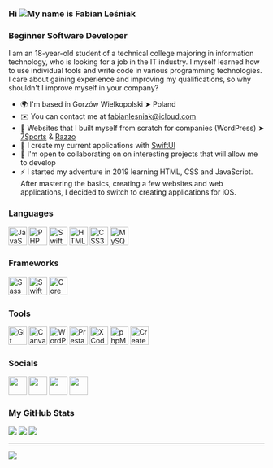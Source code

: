 ### Hi ![](https://user-images.githubusercontent.com/18350557/176309783-0785949b-9127-417c-8b55-ab5a4333674e.gif)My name is Fabian Leśniak
### Beginner Software Developer<br/>
I am an 18-year-old student of a technical college majoring in information technology, who is looking for a job in the IT industry. I myself learned how to use individual tools and write code in various programming technologies. I care about gaining experience and improving my qualifications, so why shouldn't I improve myself in your company?
* 🌍  I'm based in Gorzów Wielkopolski ➤ Poland
* ✉️  You can contact me at [fabianlesniak@icloud.com](mailto:fabianlesniak@icloud.com)
* 🚀  Websites that I built myself from scratch for companies (WordPress) ➤ [7Sports](https://7sports.pl) & [Razzo](https://razzo.com.pl) 
* 🧠  I create my current applications with [SwiftUI](https://developer.apple.com/xcode/swiftui/)
* 🤝  I'm open to collaborating on on interesting projects that will allow me to develop
* ⚡️  I started my adventure in 2019 learning HTML, CSS and JavaScript. After mastering the basics, creating a few websites and web applications, I decided to switch to creating applications for iOS.

### Languages
<p align="left">
<a href="https://developer.mozilla.org/en-US/docs/Web/JavaScript" target="_blank"><img src="https://github.com/savaqe21/savaqe21/assets/113838982/8bf1d355-3a0d-4916-9595-b68ab409ffed" width="36" height="36" alt="JavaScript" /></a>
<a href="https://www.php.net/" target="_blank"><img src="https://github.com/savaqe21/savaqe21/assets/113838982/7fb66f5d-752d-4236-b8e7-27585db6cef7" width="36" height="36" alt="PHP" /></a>
<a href="https://developer.apple.com/swift/" target="_blank"><img src="https://github.com/savaqe21/savaqe21/assets/113838982/4760a9bb-21a1-4e39-aef4-6295fdd4a0b3" width="36" height="36" alt="Swift" /></a>
<a href="https://developer.mozilla.org/en-US/docs/Glossary/HTML5" target="_blank"><img src="https://github.com/savaqe21/savaqe21/assets/113838982/1bf677f7-cb17-4a21-86a3-7eb58c6ff43c" width="36" height="36" alt="HTML5" /></a>
<a href="https://www.w3.org/TR/CSS/#css" target="_blank"><img src="https://github.com/savaqe21/savaqe21/assets/113838982/648f14a5-7172-4394-b705-c313a7a5e310" width="36" height="36" alt="CSS3" /></a>
<a href="https://www.mysql.com/" target="_blank"><img src="https://github.com/savaqe21/savaqe21/assets/113838982/1701e545-d4dd-450f-90a6-09b0ccadacca" width="36" height="36" alt="MySQL" /></a>
</p>

### Frameworks
<p align="left">
<a href="https://sass-lang.com/" target="_blank"><img src="https://github.com/savaqe21/savaqe21/assets/113838982/4fd1d37b-7036-43a4-adc1-5df36e09421d" width="36" height="36" alt="Sass" /></a>
<a href="https://developer.apple.com/xcode/swiftui/" target="_blank"><img src="https://github.com/savaqe21/savaqe21/assets/113838982/05b8ae36-a824-47e6-8444-12644c6f641f" width="36" height="36" alt="SwiftUI" /></a>
<a href="https://developer.apple.com/machine-learning/core-ml/" target="_blank"><img src="https://github.com/savaqe21/savaqe21/assets/113838982/b448f2e4-f05a-4410-a41c-16bc2faba3d8" width="36" height="36" alt="CoreML" /></a>
</p>

### Tools
<p align="left">
<a href="https://git-scm.com/" target="_blank"><img src="https://github.com/savaqe21/savaqe21/assets/113838982/9e47bc95-c96a-45c7-af35-8ee4892d84a5" width="36" height="36" alt="Git" /></a>
<a href="https://www.canva.com/pl_pl/" target="_blank"><img src="https://github.com/savaqe21/savaqe21/assets/113838982/c503fb54-8841-4145-b061-cfa2196b49e9" width="36" height="36" alt="Canva" /></a>
<a href="https://pl.wordpress.org" target="_blank"><img src="https://github.com/savaqe21/savaqe21/assets/113838982/1bbaa432-5331-4a0b-bfe2-7376fe8cd81d" width="36" height="36" alt="WordPress" /></a>
<a href="https://pl.prestashop.com" target="_blank"><img src="https://github.com/savaqe21/savaqe21/assets/113838982/9f474eca-9e1e-41ec-b2a5-878126dd5a57" width="36" height="36" alt="PrestaShop" /></a>
<a href="https://developer.apple.com/xcode/" target="_blank"><img src="https://github.com/savaqe21/savaqe21/assets/113838982/67c08dd9-e2c3-4275-80df-51626d957e99" width="36" height="36" alt="XCode" /></a>
<a href="https://www.phpmyadmin.net" target="_blank"><img src="https://github.com/savaqe21/savaqe21/assets/113838982/6a1a991a-87f1-441c-a087-661fbd96ea68" width="36" height="36" alt="phpMyAdmin" /></a>
<a href="https://developer.apple.com/machine-learning/create-ml/" target="_blank"><img src="https://github.com/savaqe21/savaqe21/assets/113838982/30edf512-b79a-4e4d-89de-9e297ac41260" width="36" height="36" alt="CreateML" /></a>
</p>

 ### Socials  
 
<p align="left"> <a href="https://www.github.com/savaqe21" target="_blank"><img src="https://github.com/savaqe21/savaqe21/assets/113838982/2284108f-d12b-4024-8ea5-cb10351d6082" width="36" height="36" /></a> <a href="https://www.linkedin.com/in/fabianlesniak" target="_blank"><img src="https://github.com/savaqe21/savaqe21/assets/113838982/b2487082-49c9-4afe-a515-9c7573148d0c" width="36" height="36" /></a> <a href="https://stackoverflow.com/users/21834625/savaqe21" target="_blank"><img src="https://github.com/savaqe21/savaqe21/assets/113838982/d21d1ab9-0a15-4f49-9410-2a4803c93301" width="36" height="36" /></a> <a href="https://leetcode.com/savaqe/" target="_blank"><img src="https://github.com/savaqe21/savaqe21/assets/113838982/f66e656b-e1f9-489a-bc41-0fd0c21d59fc" width="36" height="36" /></a></p>

### My GitHub Stats

![](https://github-readme-stats.vercel.app/api?username=savaqe21&theme=radical&hide_border=true&include_all_commits=true&count_private=true)
![](https://github-readme-stats.vercel.app/api/top-langs/?username=savaqe21&theme=radical&hide_border=true&include_all_commits=false&count_private=false&layout=compact)
![](https://github-readme-streak-stats.herokuapp.com/?user=savaqe21&theme=radical&hide_border=true)

---
[![](https://visitcount.itsvg.in/api?id=savaqe21&icon=2&color=12)](https://visitcount.itsvg.in)
